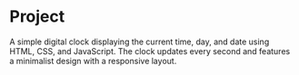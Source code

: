 # Project
A simple digital clock displaying the current time, day, and date using HTML, CSS, and JavaScript. The clock updates every second and features a minimalist design with a responsive layout.
